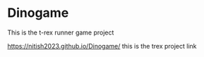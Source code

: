 # Dinogame
This is the t-rex runner game project

https://nitish2023.github.io/Dinogame/    this is the trex project link
